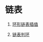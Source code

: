 # 链表

1. [环形链表插值](https://github.com/MrQuJL/nowcoder-algorithm-typical/blob/master/链表/01_环形链表插值.java "环形链表插值")

99. [链表判环](https://github.com/MrQuJL/nowcoder-algorithm-typical/blob/master/链表/last_链表判环.java "链表判环")













